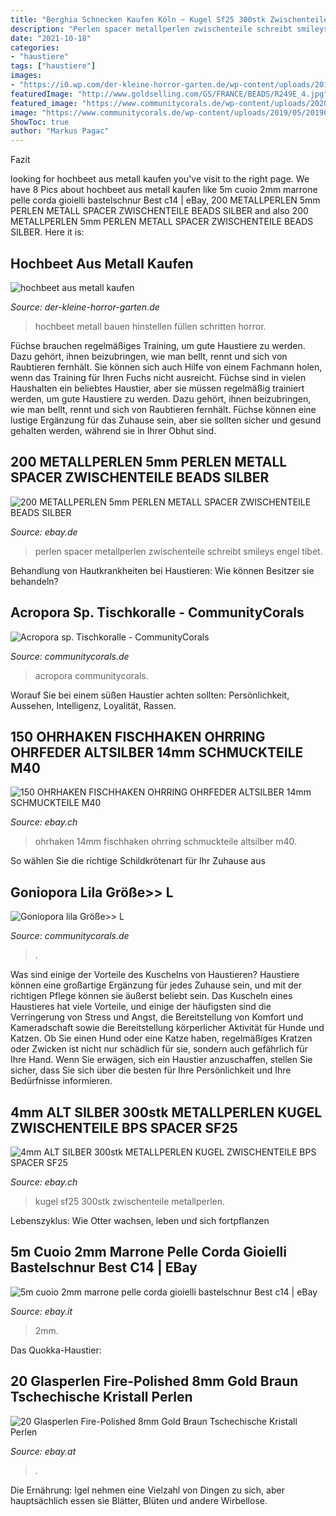 ```yaml
---
title: "Berghia Schnecken Kaufen Köln ~ Kugel Sf25 300stk Zwischenteile Metallperlen"
description: "Perlen spacer metallperlen zwischenteile schreibt smileys engel tibet"
date: "2021-10-18"
categories:
- "haustiere"
tags: ["haustiere"]
images:
- "https://i0.wp.com/der-kleine-horror-garten.de/wp-content/uploads/2016/03/ums-metall-hochbeet_m%C3%A4useschutz.jpg?fit=1200%2C800"
featuredImage: "http://www.goldselling.com/GS/FRANCE/BEADS/R249E_4.jpg"
featured_image: "https://www.communitycorals.de/wp-content/uploads/2020/12/128D2AF8-DD61-4AE3-8E2C-4A6FE7FBFA90-scaled.jpeg"
image: "https://www.communitycorals.de/wp-content/uploads/2019/05/20190526_165623-1400x669.jpg"
ShowToc: true
author: "Markus Pagac"
---
```



Fazit

	

		
looking for hochbeet aus metall kaufen you've visit to the right page. We have 8 Pics about hochbeet aus metall kaufen like 5m cuoio 2mm marrone pelle corda gioielli bastelschnur Best c14 | eBay, 200 METALLPERLEN 5mm PERLEN METALL SPACER ZWISCHENTEILE BEADS SILBER and also 200 METALLPERLEN 5mm PERLEN METALL SPACER ZWISCHENTEILE BEADS SILBER. Here it is:
		
    
## Hochbeet Aus Metall Kaufen

<img loading=lazy src="https://i0.wp.com/der-kleine-horror-garten.de/wp-content/uploads/2016/03/ums-metall-hochbeet_m%C3%A4useschutz.jpg?fit=1200%2C800" onerror="this.onerror=null;this.src='https://tse2.mm.bing.net/th?id=OIP.enUX-8t96OXfbL8Jd1BYjwHaE8&amp;pid=15.1';" alt="hochbeet aus metall kaufen">

_Source: der-kleine-horror-garten.de_

>hochbeet metall bauen hinstellen füllen schritten horror. 

	

Füchse brauchen regelmäßiges Training, um gute Haustiere zu werden. Dazu gehört, ihnen beizubringen, wie man bellt, rennt und sich von Raubtieren fernhält. Sie können sich auch Hilfe von einem Fachmann holen, wenn das Training für Ihren Fuchs nicht ausreicht.
Füchse sind in vielen Haushalten ein beliebtes Haustier, aber sie müssen regelmäßig trainiert werden, um gute Haustiere zu werden. Dazu gehört, ihnen beizubringen, wie man bellt, rennt und sich von Raubtieren fernhält. Füchse können eine lustige Ergänzung für das Zuhause sein, aber sie sollten sicher und gesund gehalten werden, während sie in Ihrer Obhut sind.

    
## 200 METALLPERLEN 5mm PERLEN METALL SPACER ZWISCHENTEILE BEADS SILBER

<img loading=lazy src="https://i.ebayimg.com/thumbs/images/g/aSEAAOSwEZdZ-Exi/s-l200.jpg" onerror="this.onerror=null;this.src='https://tse1.mm.bing.net/th?id=OIP.UIi_7XeRLQsVju3MZHOkCwAAAA&amp;pid=15.1';" alt="200 METALLPERLEN 5mm PERLEN METALL SPACER ZWISCHENTEILE BEADS SILBER">

_Source: ebay.de_

>perlen spacer metallperlen zwischenteile schreibt smileys engel tibet. 

	

Behandlung von Hautkrankheiten bei Haustieren: Wie können Besitzer sie behandeln?

    
## Acropora Sp. Tischkoralle - CommunityCorals

<img loading=lazy src="https://www.communitycorals.de/wp-content/uploads/2019/05/20190526_165623-1400x669.jpg" onerror="this.onerror=null;this.src='https://tse1.mm.bing.net/th?id=OIP._loziJDSZ9wG54ENqAJiQgHaDi&amp;pid=15.1';" alt="Acropora sp. Tischkoralle - CommunityCorals">

_Source: communitycorals.de_

>acropora communitycorals. 

	

Worauf Sie bei einem süßen Haustier achten sollten: Persönlichkeit, Aussehen, Intelligenz, Loyalität, Rassen.

    
## 150 OHRHAKEN FISCHHAKEN OHRRING OHRFEDER ALTSILBER 14mm SCHMUCKTEILE M40

<img loading=lazy src="http://www.goldselling.com/GS/FRANCE/MATERIAL/M040_1.JPG" onerror="this.onerror=null;this.src='https://tse3.mm.bing.net/th?id=OIP.nzD_bjA7sJjpooWtkdq8mwHaGh&amp;pid=15.1';" alt="150 OHRHAKEN FISCHHAKEN OHRRING OHRFEDER ALTSILBER 14mm SCHMUCKTEILE M40">

_Source: ebay.ch_

>ohrhaken 14mm fischhaken ohrring schmuckteile altsilber m40. 

	

So wählen Sie die richtige Schildkrötenart für Ihr Zuhause aus

    
## Goniopora Lila Größe&gt;&gt; L

<img loading=lazy src="https://www.communitycorals.de/wp-content/uploads/2020/12/128D2AF8-DD61-4AE3-8E2C-4A6FE7FBFA90-scaled.jpeg" onerror="this.onerror=null;this.src='https://tse1.mm.bing.net/th?id=OIP.5Qk6QbQ3NzVi72O__lV8rAHaJ4&amp;pid=15.1';" alt="Goniopora lila Größe&gt;&gt; L">

_Source: communitycorals.de_

>. 

	

Was sind einige der Vorteile des Kuschelns von Haustieren?
Haustiere können eine großartige Ergänzung für jedes Zuhause sein, und mit der richtigen Pflege können sie äußerst beliebt sein. Das Kuscheln eines Haustieres hat viele Vorteile, und einige der häufigsten sind die Verringerung von Stress und Angst, die Bereitstellung von Komfort und Kameradschaft sowie die Bereitstellung körperlicher Aktivität für Hunde und Katzen. Ob Sie einen Hund oder eine Katze haben, regelmäßiges Kratzen oder Zwicken ist nicht nur schädlich für sie, sondern auch gefährlich für Ihre Hand. Wenn Sie erwägen, sich ein Haustier anzuschaffen, stellen Sie sicher, dass Sie sich über die besten für Ihre Persönlichkeit und Ihre Bedürfnisse informieren.

    
## 4mm ALT SILBER 300stk METALLPERLEN KUGEL ZWISCHENTEILE BPS SPACER SF25

<img loading=lazy src="http://www.goldselling.com/GS/FRANCE/BEADS/R249E_4.jpg" onerror="this.onerror=null;this.src='https://tse1.mm.bing.net/th?id=OIP.9o_XUAie4vGeWtG8JALpYwHaHa&amp;pid=15.1';" alt="4mm ALT SILBER 300stk METALLPERLEN KUGEL ZWISCHENTEILE BPS SPACER SF25">

_Source: ebay.ch_

>kugel sf25 300stk zwischenteile metallperlen. 

	

Lebenszyklus: Wie Otter wachsen, leben und sich fortpflanzen

    
## 5m Cuoio 2mm Marrone Pelle Corda Gioielli Bastelschnur Best C14 | EBay

<img loading=lazy src="https://i.ebayimg.com/images/g/vsUAAOSw~NRdIylP/s-l400.jpg" onerror="this.onerror=null;this.src='https://tse3.mm.bing.net/th?id=OIP.GF6rTt18HQb_4SnMjY9YigAAAA&amp;pid=15.1';" alt="5m cuoio 2mm marrone pelle corda gioielli bastelschnur Best c14 | eBay">

_Source: ebay.it_

>2mm. 

	

Das Quokka-Haustier:

    
## 20 Glasperlen Fire-Polished 8mm Gold Braun Tschechische Kristall Perlen

<img loading=lazy src="https://i.ebayimg.com/images/g/4fkAAOSwEwNcpbQ-/s-l64.jpg" onerror="this.onerror=null;this.src='https://tse3.mm.bing.net/th?id=OIP.N557bUZpi0SjrrRVKh6gOAAAAA&amp;pid=15.1';" alt="20 Glasperlen Fire-Polished 8mm Gold Braun Tschechische Kristall Perlen">

_Source: ebay.at_

>. 

	

Die Ernährung: Igel nehmen eine Vielzahl von Dingen zu sich, aber hauptsächlich essen sie Blätter, Blüten und andere Wirbellose.

